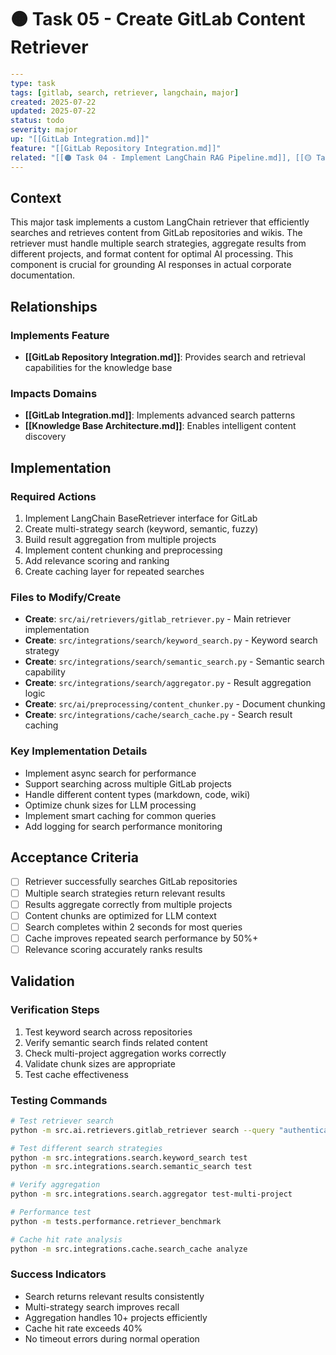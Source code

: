 # 🟠 Task 05 - Create GitLab Content Retriever

```yaml
---
type: task
tags: [gitlab, search, retriever, langchain, major]
created: 2025-07-22
updated: 2025-07-22
status: todo
severity: major
up: "[[GitLab Integration.md]]"
feature: "[[GitLab Repository Integration.md]]"
related: "[[🟠 Task 04 - Implement LangChain RAG Pipeline.md]], [[🟡 Task 08 - Build Search Index System.md]]"
---
```

## Context

This major task implements a custom LangChain retriever that efficiently searches and retrieves content from GitLab repositories and wikis. The retriever must handle multiple search strategies, aggregate results from different projects, and format content for optimal AI processing. This component is crucial for grounding AI responses in actual corporate documentation.

## Relationships

### Implements Feature

- **[[GitLab Repository Integration.md]]**: Provides search and retrieval capabilities for the knowledge base

### Impacts Domains

- **[[GitLab Integration.md]]**: Implements advanced search patterns
- **[[Knowledge Base Architecture.md]]**: Enables intelligent content discovery

## Implementation

### Required Actions

1. Implement LangChain BaseRetriever interface for GitLab
2. Create multi-strategy search (keyword, semantic, fuzzy)
3. Build result aggregation from multiple projects
4. Implement content chunking and preprocessing
5. Add relevance scoring and ranking
6. Create caching layer for repeated searches

### Files to Modify/Create

- **Create**: `src/ai/retrievers/gitlab_retriever.py` - Main retriever implementation
- **Create**: `src/integrations/search/keyword_search.py` - Keyword search strategy
- **Create**: `src/integrations/search/semantic_search.py` - Semantic search capability
- **Create**: `src/integrations/search/aggregator.py` - Result aggregation logic
- **Create**: `src/ai/preprocessing/content_chunker.py` - Document chunking
- **Create**: `src/integrations/cache/search_cache.py` - Search result caching

### Key Implementation Details

- Implement async search for performance
- Support searching across multiple GitLab projects
- Handle different content types (markdown, code, wiki)
- Optimize chunk sizes for LLM processing
- Implement smart caching for common queries
- Add logging for search performance monitoring

## Acceptance Criteria

- [ ] Retriever successfully searches GitLab repositories
- [ ] Multiple search strategies return relevant results
- [ ] Results aggregate correctly from multiple projects
- [ ] Content chunks are optimized for LLM context
- [ ] Search completes within 2 seconds for most queries
- [ ] Cache improves repeated search performance by 50%+
- [ ] Relevance scoring accurately ranks results

## Validation

### Verification Steps

1. Test keyword search across repositories
2. Verify semantic search finds related content
3. Check multi-project aggregation works correctly
4. Validate chunk sizes are appropriate
5. Test cache effectiveness

### Testing Commands

```bash
# Test retriever search
python -m src.ai.retrievers.gitlab_retriever search --query "authentication setup"

# Test different search strategies
python -m src.integrations.search.keyword_search test
python -m src.integrations.search.semantic_search test

# Verify aggregation
python -m src.integrations.search.aggregator test-multi-project

# Performance test
python -m tests.performance.retriever_benchmark

# Cache hit rate analysis
python -m src.integrations.cache.search_cache analyze
```

### Success Indicators

- Search returns relevant results consistently
- Multi-strategy search improves recall
- Aggregation handles 10+ projects efficiently
- Cache hit rate exceeds 40%
- No timeout errors during normal operation
